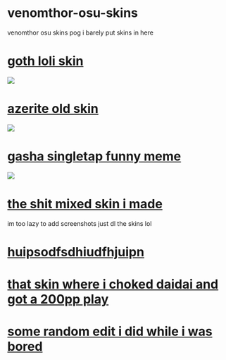 # venomthor-osu-skins
venomthor osu skins pog i barely put skins in here 

# [goth loli skin](https://www.reddit.com/r/OsuSkins/comments/f6jck3/std_hdsd_gothic_lolita_fever_inspired_by_the/)
![](https://osu.ppy.sh/ss/14517334/4020)

# [azerite old skin](https://circle-people.com/wp-content/Skins/azr8%20(Azerite)/Azerite%20(osu%20player84)%202017-08-16.osk)
![](https://osu.ppy.sh/ss/14770881/40bf)

# [gasha singletap funny meme](https://www.reddit.com/r/OsuSkins/comments/f71fwu/gasha_singletap_skin/)
![](https://imgur.com/a/7FU6SwH)

# [the shit mixed skin i made](https://www.mediafire.com/file/n2q67scrv61bh70/-_venomthor2_2020.osk/file)
im too lazy to add screenshots just dl the skins lol 

# [huipsodfsdhiudfhjuipn](http://www.mediafire.com/file/uf68puezkg5uwc4/-_merami_osu_skin_edit.osk/file)

# [that skin where i choked daidai and got a 200pp play](http://www.mediafire.com/file/07a98ioh86cl277/-_yugen_edit_venomthor2.osk/file)

# [some random edit i did while i was bored](https://www.mediafire.com/file/o0neuz7uqxnfnxz/-+skin+edit+xd.osk/file)
